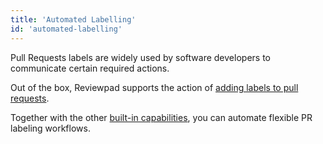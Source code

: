```yaml
---
title: 'Automated Labelling'
id: 'automated-labelling'
---
```


Pull Requests labels are widely used by software developers to communicate certain required actions.

Out of the box, Reviewpad supports the action of [adding labels to pull requests](../docs/reviewpad-file-specification/aladino-specification/aladino-built-ins#addlabel).

Together with the other [built-in capabilities](../docs/reviewpad-file-specification/aladino-specification/aladino-built-ins), you can automate flexible PR labeling workflows.